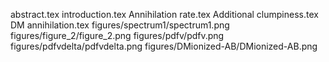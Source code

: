 abstract.tex
introduction.tex
Annihilation rate.tex
Additional clumpiness.tex
DM annihilation.tex
figures/spectrum1/spectrum1.png
figures/figure_2/figure_2.png
figures/pdfv/pdfv.png
figures/pdfvdelta/pdfvdelta.png
figures/DMionized-AB/DMionized-AB.png